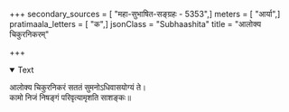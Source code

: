 +++
secondary_sources = [ "महा-सुभाषित-सङ्ग्रहः - 5353",]
meters = [ "आर्या",]
pratimaala_letters = [ "क",]
jsonClass = "Subhaashita"
title = "आलोक्य चिकुरनिकरम्"

+++

<details open><summary>Text</summary>

आलोक्य चिकुरनिकरं सततं सुमनोऽधिवासयोग्यं ते।  
कामो निजं निषङ्गं परिवृत्यामृशति साशङ्कः॥
</details>
